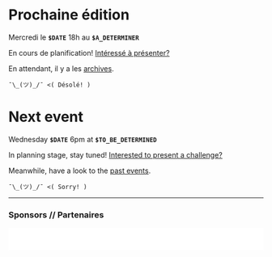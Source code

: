 
# Prochaine édition

Mercredi le **`$DATE`** 18h au **`$A_DETERMINER`**

En cours de planification! [Intéressé à présenter?](https://github.com/montrehack/montrehack.github.com/wiki/Present-at-Montrehack)

En attendant, il y a les [archives](/archives.html).

`¯\_(ツ)_/¯ <( Désolé! )`

# Next event

Wednesday **`$DATE`** 6pm at **`$TO_BE_DETERMINED`**

In planning stage, stay tuned! [Interested to present a challenge?](https://github.com/montrehack/montrehack.github.com/wiki/Present-at-Montrehack)

Meanwhile, have a look to the [past events](/archives.html).


`¯\_(ツ)_/¯ <( Sorry! )`

<hr/>

### Sponsors // Partenaires

[![Brasserie Benelux](/images/benelux.png)](http://brasseriebenelux.com/)
